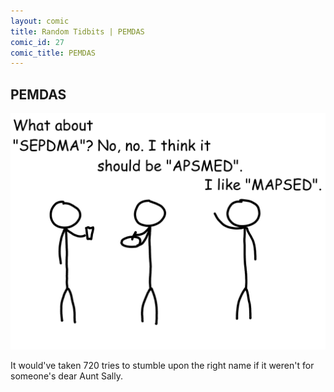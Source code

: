 ```yaml
---
layout: comic
title: Random Tidbits | PEMDAS
comic_id: 27
comic_title: PEMDAS
---
```


## PEMDAS

<img id="img27" src="/assets/images/27.png">

It would've taken 720 tries to stumble upon the right name if it weren't for someone's dear Aunt Sally.
